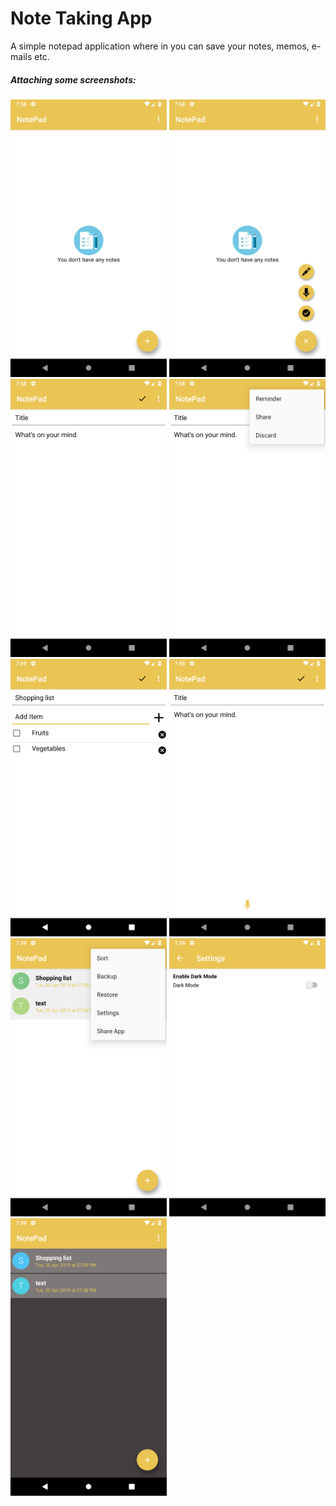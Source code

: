 # Note Taking App
A simple notepad application where in you can save your notes, memos, e-mails etc.

##### <b> Attaching some screenshots: </b> 

<img src = "screenshots/Screenshot_1556634493.png" width = "250" />  <img src = "screenshots/Screenshot_1556634496.png" width = "250" />
<img src = "screenshots/Screenshot_1556634503.png" width = "250" />  <img src = "screenshots/Screenshot_1556634507.png" width = "250" />
<img src = "screenshots/Screenshot_1556634562.png" width = "250" />  <img src = "screenshots/Screenshot_1556634574.png" width = "250" />
<img src = "screenshots/Screenshot_1556634580.png" width = "250" />  <img src = "screenshots/Screenshot_1556634586.png" width = "250" />
<img src = "screenshots/Screenshot_1556634593.png" width = "250" />
